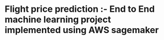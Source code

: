# Flight price prediction :- End to End machine learning project implemented using AWS sagemaker    